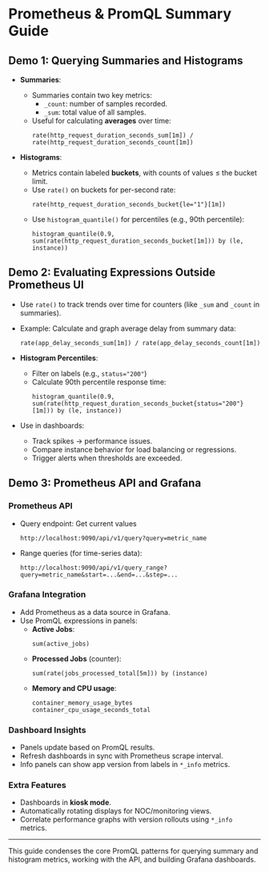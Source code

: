 
# Prometheus & PromQL Summary Guide

## Demo 1: Querying Summaries and Histograms

- **Summaries**:
  - Summaries contain two key metrics:
    - `_count`: number of samples recorded.
    - `_sum`: total value of all samples.
  - Useful for calculating **averages** over time:
    ```promql
    rate(http_request_duration_seconds_sum[1m]) / rate(http_request_duration_seconds_count[1m])
    ```

- **Histograms**:
  - Metrics contain labeled **buckets**, with counts of values ≤ the bucket limit.
  - Use `rate()` on buckets for per-second rate:
    ```promql
    rate(http_request_duration_seconds_bucket{le="1"}[1m])
    ```
  - Use `histogram_quantile()` for percentiles (e.g., 90th percentile):
    ```promql
    histogram_quantile(0.9, sum(rate(http_request_duration_seconds_bucket[1m])) by (le, instance))
    ```

## Demo 2: Evaluating Expressions Outside Prometheus UI

- Use `rate()` to track trends over time for counters (like `_sum` and `_count` in summaries).
- Example: Calculate and graph average delay from summary data:
  ```promql
  rate(app_delay_seconds_sum[1m]) / rate(app_delay_seconds_count[1m])
  ```

- **Histogram Percentiles**:
  - Filter on labels (e.g., `status="200"`)
  - Calculate 90th percentile response time:
    ```promql
    histogram_quantile(0.9, sum(rate(http_request_duration_seconds_bucket{status="200"}[1m])) by (le, instance))
    ```

- Use in dashboards:
  - Track spikes → performance issues.
  - Compare instance behavior for load balancing or regressions.
  - Trigger alerts when thresholds are exceeded.

## Demo 3: Prometheus API and Grafana

### Prometheus API
- Query endpoint: Get current values
  ```http
  http://localhost:9090/api/v1/query?query=metric_name
  ```

- Range queries (for time-series data):
  ```http
  http://localhost:9090/api/v1/query_range?query=metric_name&start=...&end=...&step=...
  ```

### Grafana Integration
- Add Prometheus as a data source in Grafana.
- Use PromQL expressions in panels:
  - **Active Jobs**:
    ```promql
    sum(active_jobs)
    ```
  - **Processed Jobs** (counter):
    ```promql
    sum(rate(jobs_processed_total[5m])) by (instance)
    ```
  - **Memory and CPU usage**:
    ```promql
    container_memory_usage_bytes
    container_cpu_usage_seconds_total
    ```

### Dashboard Insights
- Panels update based on PromQL results.
- Refresh dashboards in sync with Prometheus scrape interval.
- Info panels can show app version from labels in `*_info` metrics.

### Extra Features
- Dashboards in **kiosk mode**.
- Automatically rotating displays for NOC/monitoring views.
- Correlate performance graphs with version rollouts using `*_info` metrics.

---

This guide condenses the core PromQL patterns for querying summary and histogram metrics, working with the API, and building Grafana dashboards.
